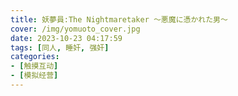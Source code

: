 ```yaml
---
title: 妖夢員:The Nightmaretaker ～悪魔に憑かれた男～
cover: /img/yomuoto_cover.jpg
date: 2023-10-23 04:17:59
tags: [同人, 睡奸, 强奸]
categories:
- [触摸互动]
- [模拟经营]
---
```

